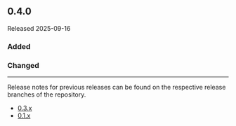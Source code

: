 ## 0.4.0

Released 2025-09-16

### Added

### Changed

---

Release notes for previous releases can be found on the respective release 
branches of the repository.

<!-- ARCHIVE_START -->
* [0.3.x](https://github.com/credibil-grid/runtime/blob/release-0.3.0/RELEASES.md)
* [0.1.x](https://github.com/credibil/core/blob/release-0.1.0/RELEASES.md)
